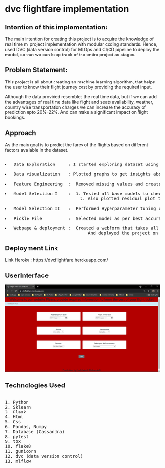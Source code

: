 # dvc flightfare implementation

## Intention of this implementation:

<p>The main intention for creating this project is to acquire the knowledge of real time ml project implementation with modular coding standards. Hence, used DVC (data version control) for MLOps and CI/CD pipeline to deploy the model, so that we can keep track of the entire project as stages. </p>

## Problem Statement:

<p>This project is all about creating an machine learning algorithm, that helps the user to know their flight journey cost by providing the required input. </p>

<p>Although the data provided resembles the real time data, but if we can add the advantages of real time data like flight and seats availability, weather, country wise transportation charges we can increase the accuracy of prediction upto 20%-22%. And can make a significant impact on flight bookings. </p>

## Approach
<p>As the main goal is to predict the fares of the flights based on different factors available in the dataset.</p>
<pre> 
<li> Data Exploration     : I started exploring dataset using pandas,numpy,matplotlib and seaborn. </li>
<li> Data visualization   : Plotted graphs to get insights about dependent and independent variables. </li>
<li> Feature Engineering  :  Removed missing values and created new features as per insights.</li>
<li> Model Selection I    :  1. Tested all base models to check the base accuracy.
                             2. Also plotted residual plot to check whether a model is a good fit or not.</li>
<li> Model Selection II   :  Performed Hyperparameter tuning using gridsearchCV and randomizedSearchCV.</li>
<li> Pickle File          :  Selected model as per best accuracy and created pickle file using joblib .</li>
<li> Webpage & deployment :  Created a webform that takes all the necessary inputs from user and shows output.
                                And deployed the project on heroku</li></pre>

## Deployment Link
<p> Link Heroku : https://dvcflightfare.herokuapp.com/ </p>

## UserInterface
![plot](./images/interface.png)


## Technologies Used
<pre> 
1. Python 
2. Sklearn
3. Flask
4. Html
5. Css
6. Pandas, Numpy 
7. Database (Cassandra)
8. pytest
9. tox
10. flake8
11. gunicorn
12. dvc (data version control)
13. mlflow

</pre>

